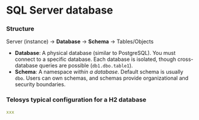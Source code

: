 # SQL Server database

### Structure

Server (instance) → **Database** → **Schema** → Tables/Objects&#x20;

* **Database**: A physical database (similar to PostgreSQL). You must connect to a specific database. Each database is isolated, though cross-database queries are possible (`db1.dbo.table1`).
* **Schema**: A namespace _within a database_. Default schema is usually `dbo`. Users can own schemas, and schemas provide organizational and security boundaries.

### Telosys typical configuration for a H2 database

```yaml
xxx

```

